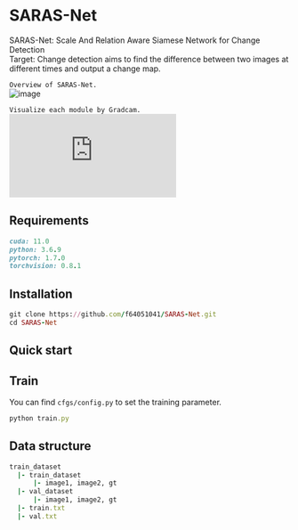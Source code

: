 # SARAS-Net
SARAS-Net: Scale And Relation Aware Siamese Network for Change Detection  
Target: Change detection aims to find the difference between two images at different times and output a change map.  

`Overview of SARAS-Net.`  
![image](https://github.com/f64051041/SARAS-Net/blob/main/image/model.jpg)

`Visualize each module by Gradcam.`   
![image](https://github.com/f64051041/SARAS-Net/blob/main/image/structure_heatmap.pdf)

## Requirements
```ruby
cuda: 11.0  
python: 3.6.9  
pytorch: 1.7.0  
torchvision: 0.8.1 
```
## Installation
```ruby
git clone https://github.com/f64051041/SARAS-Net.git  
cd SARAS-Net  
```

## Quick start

## Train
You can find `cfgs/config.py` to set the training parameter.
```ruby
python train.py
```

## Data structure
```ruby
train_dataset  
  |- train_dataset 
      |- image1, image2, gt  
  |- val_dataset  
      |- image1, image2, gt  
  |- train.txt
  |- val.txt
```
